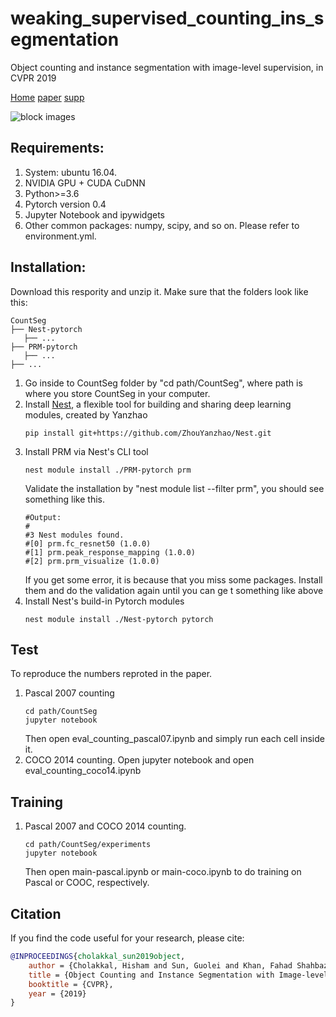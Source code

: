 # weaking_supervised_counting_ins_segmentation
Object counting and instance segmentation with image-level supervision, in CVPR 2019

[Home]() [paper](https://arxiv.org/abs/1903.02494) [supp]()

![block images](https://github.com/GuoleiSun/CountSeg/blob/master/demo/images/block.png)


## Requirements:
1. System: ubuntu 16.04. 
2. NVIDIA GPU + CUDA CuDNN
3. Python>=3.6
4. Pytorch version 0.4 
5. Jupyter Notebook and ipywidgets 
6. Other common packages: numpy, scipy, and so on. Please refer to environment.yml.

## Installation:
Download this respority and unzip it. Make sure that the folders look like this:
   ```
  CountSeg
  ├── Nest-pytorch
      ├── ...
  ├── PRM-pytorch
      ├── ...
  ├── ...
  ```
1. Go inside to CountSeg folder by "cd path/CountSeg", where path is where you store CountSeg in your computer.
2. Install [Nest](https://github.com/ZhouYanzhao/Nest), a flexible tool for building and sharing deep learning modules, created by Yanzhao
   ```
   pip install git+https://github.com/ZhouYanzhao/Nest.git
   ```
3. Install PRM via Nest's CLI tool
   ```
   nest module install ./PRM-pytorch prm
   ```
   Validate the installation by "nest module list --filter prm", you should see something like this.
   ```
   #Output:
   #
   #3 Nest modules found.
   #[0] prm.fc_resnet50 (1.0.0)
   #[1] prm.peak_response_mapping (1.0.0)
   #[2] prm.prm_visualize (1.0.0)
   ```
   If you get some error, it is because that you miss some packages. Install them and do the validation again until you can ge t something like above
4. Install Nest's build-in Pytorch modules
   ```
   nest module install ./Nest-pytorch pytorch
   ```

## Test
To reproduce the numbers reproted in the paper.
1. Pascal 2007 counting
   ```
   cd path/CountSeg
   jupyter notebook
   ```
   Then open eval_counting_pascal07.ipynb and simply run each cell inside it.
2. COCO 2014 counting. Open jupyter notebook and open eval_counting_coco14.ipynb

## Training
1. Pascal 2007 and COCO 2014 counting. 
   ```
   cd path/CountSeg/experiments
   jupyter notebook
   ```
   Then open main-pascal.ipynb or main-coco.ipynb to do training on Pascal or COOC, respectively.  
   
## Citation 
If you find the code useful for your research, please cite:
```bibtex
@INPROCEEDINGS{cholakkal_sun2019object,
    author = {Cholakkal, Hisham and Sun, Guolei and Khan, Fahad Shahbaz and Shao, Ling},
    title = {Object Counting and Instance Segmentation with Image-level Supervision},
    booktitle = {CVPR},
    year = {2019}
}
```

